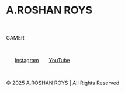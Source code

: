 <!DOCTYPE html>
<html lang="en">
<head>
  <meta charset="UTF-8" />
  <meta name="viewport" content="width=device-width, initial-scale=1.0" />
  <title>A.ROSHAN ROYS | Gamer</title>
  <style>
    * {
      margin: 0;
      padding: 0;
      box-sizing: border-box;
      font-family: 'Poppins', sans-serif;
    }

    body {
      background-color: #000;
      color: #fff;
      display: flex;
      justify-content: center;
      align-items: center;
      height: 100vh;
      flex-direction: column;
      text-align: center;
    }

    .container {
      background: linear-gradient(145deg, #000000, #1a1a1a);
      border: 2px solid red;
      border-radius: 20px;
      padding: 40px;
      box-shadow: 0 0 20px red;
      width: 90%;
      max-width: 400px;
      animation: glow 2s infinite alternate;
    }

    @keyframes glow {
      0% { box-shadow: 0 0 20px red; }
      100% { box-shadow: 0 0 40px #ff1a1a; }
    }

    h1 {
      font-size: 2em;
      letter-spacing: 2px;
      color: #ff1a1a;
      margin-bottom: 10px;
    }

    p {
      font-size: 1.2em;
      color: #ccc;
      margin-bottom: 30px;
    }

    .social-links a {
      display: inline-block;
      margin: 10px;
      padding: 10px 20px;
      color: white;
      border: 2px solid red;
      border-radius: 30px;
      text-decoration: none;
      transition: 0.3s;
    }

    .social-links a:hover {
      background-color: red;
      color: black;
      box-shadow: 0 0 15px red;
    }

    .profile-pic {
      width: 120px;
      height: 120px;
      border-radius: 50%;
      border: 3px solid red;
      margin-bottom: 20px;
      background: url('default-profile.jpg') center/cover no-repeat;
    }

    footer {
      margin-top: 20px;
      font-size: 0.9em;
      color: #666;
    }
  </style>
</head>
<body>
  <div class="container">
    <div class="profile-pic"></div>
    <h1>A.ROSHAN ROYS</h1>
    <p>GAMER</p>

    <div class="social-links">
      <a href="https://www.instagram.com/IamRoshanRoyce" target="_blank">Instagram</a>
      <a href="https://www.youtube.com/@RoyceBGMI" target="_blank">YouTube</a>
    </div>

    <footer>© 2025 A.ROSHAN ROYS | All Rights Reserved</footer>
  </div>
</body>
</html>
